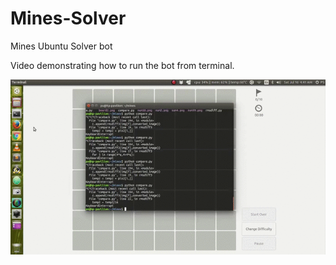 # Mines-Solver
Mines Ubuntu Solver bot

Video demonstrating how to run the bot from terminal.

![gif](https://github.com/brat-eek/Mines-Solver/blob/master/minesvideo2.gif)
